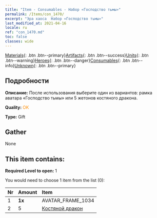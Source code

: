 ```yaml
---
title: "Item - Consumables - Набор «Господство тьмы»"
permalink: /Items/con_1470/
excerpt: "Эра хаоса  Набор «Господство тьмы»"
last_modified_at: 2021-04-16
locale: ru
ref: "con_1470.md"
toc: false
classes: wide
---
```

 [Materials](/ru/Items/){: .btn .btn--primary}[Artifacts](/ru/Items/Artifacts/){: .btn .btn--success}[Units](/ru/Items/Units/){: .btn .btn--warning}[Heroes](/ru/Items/Heroes/){: .btn .btn--danger}[Consumables](/ru/Items/Consumables/){: .btn .btn--info}[Unknown](/ru/Items/Unknown/){: .btn .btn--primary}

## Подробности
 **Описание:** После использования выберите один из вариантов: рамка аватара «Господство тьмы» или 5 жетонов костяного дракона.

 **Quality:** <span style="color: #FF8C00">OK</span>

 **Type:** Gift

## Gather

  None

## This item contains:

 **Required Level to open:** 1

 You would need to choose 1 item from the list (0):

  | Nr | Amount |     Item    |
  |:---|:-------|:------------|
  | 1 |  **1x** | AVATAR_FRAME_1034 |  | 
  | 2 | 5 | [Костяной дракон](/ru/Items/unt_214/) |  | 
